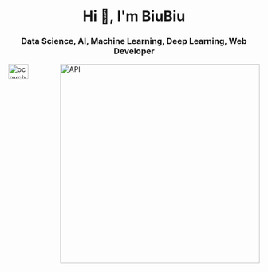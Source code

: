 <h1 align="center">Hi 👋, I'm BiuBiu</h1>
<h3 align="center">Data Science, AI, Machine Learning, Deep Learning, Web Developer</h3>

<img align="right" alt="API" width="400" src="https://i0.wp.com/epe.brightspotcdn.com/c4/fc/d41779074e15b3d8a634c61c8c29/ai-interview-animated.gif?ssl=1">

<a href="https://discord.gg/ocgychannn" target="blank"><img align="center" src="https://raw.githubusercontent.com/rahuldkjain/github-profile-readme-generator/master/src/images/icons/Social/discord.svg" alt="ocgychannn" height="30" width="40" /></a>
